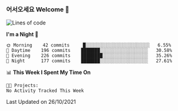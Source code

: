 ### 어서오세요 Welcome 👋

<!--START_SECTION:waka-->
![Lines of code](https://img.shields.io/badge/From%20Hello%20World%20I%27ve%20Written-455983%20lines%20of%20code-blue)

**I'm a Night 🦉** 

```text
🌞 Morning    42 commits     █░░░░░░░░░░░░░░░░░░░░░░░░   6.55% 
🌆 Daytime    196 commits    ███████░░░░░░░░░░░░░░░░░░   30.58% 
🌃 Evening    226 commits    ████████░░░░░░░░░░░░░░░░░   35.26% 
🌙 Night      177 commits    ███████░░░░░░░░░░░░░░░░░░   27.61%

```


📊 **This Week I Spent My Time On** 

```text
🐱‍💻 Projects: 
No Activity Tracked This Week

```


 Last Updated on 26/10/2021
<!--END_SECTION:waka-->
